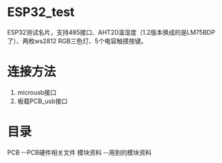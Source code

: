 # ESP32_test
ESP32测试名片，支持485接口、AHT20温湿度（1.2版本换成的是LM75BDP了）、两枚ws2812 RGB三色灯、5个电容触摸按键。

# 连接方法
1. microusb接口
2. 板载PCB_usb接口

# 目录
PCB --PCB硬件相关文件
模块资料 --用到的模块资料
